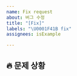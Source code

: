 ```yaml
---
name: Fix request
about: 버그 수정
title: "[Fix]"
labels: "\U0001F41B fix"
assignees: isExample

---
```


## 🔥 문제 상황
